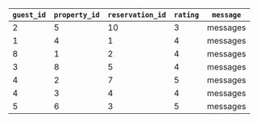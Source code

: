 `guest_id` | `property_id` | `reservation_id` | `rating` | `message` 
-----------|---------------|------------------|----------|---------
         2 |             5 |               10 |        3 | messages
         1 |             4 |                1 |        4 | messages
         8 |             1 |                2 |        4 | messages
         3 |             8 |                5 |        4 | messages
         4 |             2 |                7 |        5 | messages
         4 |             3 |                4 |        4 | messages
         5 |             6 |                3 |        5 | messages
